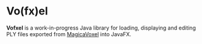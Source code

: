 # Vo(fx)el

**Vofxel** is a work-in-progress Java library for loading, displaying and editing PLY files exported from [MagicaVoxel](https://ephtracy.github.io/) into JavaFX. 